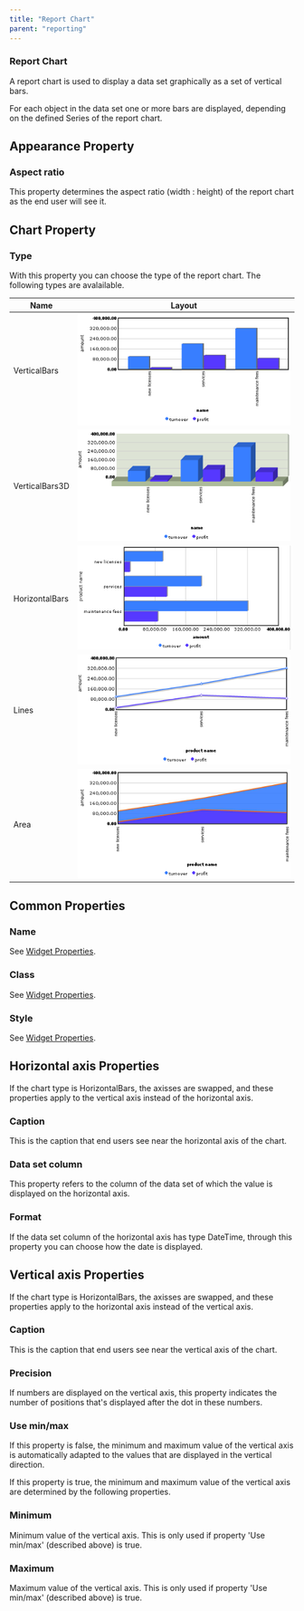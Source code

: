 ```yaml
---
title: "Report Chart"
parent: "reporting"
---
```

### Report Chart

A report chart is used to display a data set graphically as a set of vertical bars.

For each object in the data set one or more bars are displayed, depending on the defined Series of the report chart.

## Appearance Property

### Aspect ratio

This property determines the aspect ratio (width : height) of the report chart as the end user will see it.

## Chart Property

### Type

With this property you can choose the type of the report chart. The following types are avalailable.

| Name | Layout |
| --- | --- |
| VerticalBars | ![](attachments/4194613/4325424.png) |
| VerticalBars3D | ![](attachments/4194613/4325425.png) |
| HorizontalBars | ![](attachments/4194613/4325426.png) |
| Lines | ![](attachments/4194613/4325427.png) |
| Area | ![](attachments/4194613/4325429.png) |

## Common Properties

### Name

See [Widget Properties](widget-properties).

### Class

See [Widget Properties](widget-properties).

### Style

See [Widget Properties](widget-properties).

## Horizontal axis Properties

If the chart type is HorizontalBars, the axisses are swapped, and these properties apply to the vertical axis instead of the horizontal axis.

### Caption

This is the caption that end users see near the horizontal axis of the chart.

### Data set column

This property refers to the column of the data set of which the value is displayed on the horizontal axis.

### Format

If the data set column of the horizontal axis has type DateTime, through this property you can choose how the date is displayed.

## Vertical axis Properties

If the chart type is HorizontalBars, the axisses are swapped, and these properties apply to the horizontal axis instead of the vertical axis.

### Caption

This is the caption that end users see near the vertical axis of the chart.

### Precision

If numbers are displayed on the vertical axis, this property indicates the number of positions that's displayed after the dot in these numbers.

### Use min/max

If this property is false, the minimum and maximum value of the vertical axis is automatically adapted to the values that are displayed in the vertical direction.

If this property is true, the minimum and maximum value of the vertical axis are determined by the following properties.

### Minimum

Minimum value of the vertical axis. This is only used if property 'Use min/max' (described above) is true.

### Maximum

Maximum value of the vertical axis. This is only used if property 'Use min/max' (described above) is true.
